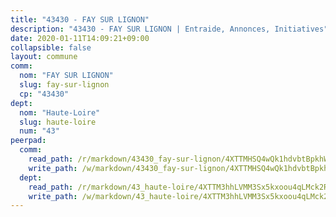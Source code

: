 ```yaml
---
title: "43430 - FAY SUR LIGNON"
description: "43430 - FAY SUR LIGNON | Entraide, Annonces, Initiatives"
date: 2020-01-11T14:09:21+09:00
collapsible: false
layout: commune
comm:
  nom: "FAY SUR LIGNON"
  slug: fay-sur-lignon
  cp: "43430"
dept:
  nom: "Haute-Loire"
  slug: haute-loire
  num: "43"
peerpad:
  comm:
    read_path: /r/markdown/43430_fay-sur-lignon/4XTTMHSQ4wQk1hdvbtBpkhWr4r1HFZaFDQMEiPBucYQto6aYj
    write_path: /w/markdown/43430_fay-sur-lignon/4XTTMHSQ4wQk1hdvbtBpkhWr4r1HFZaFDQMEiPBucYQto6aYj-K3TgUyqarhchnUSXNYAmZvcrWrKtVuz8L56U3R35etcpRs41DyQWyFvBW7Uwj2MNZH5Ki9zRZc4U3dRUS22ygvWXnR3gq5uQGSe66v4UJ4uZJxZN6VgtiSqwukLJ2G5qVWSwUYyR
  dept:
    read_path: /r/markdown/43_haute-loire/4XTTM3hhLVMM3Sx5kxoou4qLMck2RjGiJF8bjxPuKy3VyRdWX
    write_path: /w/markdown/43_haute-loire/4XTTM3hhLVMM3Sx5kxoou4qLMck2RjGiJF8bjxPuKy3VyRdWX-K3TgTnndWXCUw13Pw3gJoEo9qHUCGXZ4frH2coLZWWDcoWKo22cU2VNENpi117F5bi6bu3WHMPd2VTrETU2R5owQhCBrUQgvCKerk4NqeDhN66egG9mHY8CCfEckbCp9SecEdL6b
---
```


